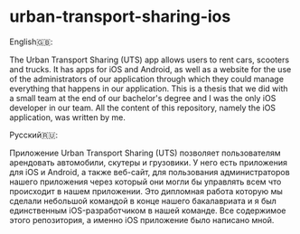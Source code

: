 # urban-transport-sharing-ios


English🇬🇧:

The Urban Transport Sharing (UTS) app allows users to rent cars, scooters and trucks. It has apps for iOS and Android, as well as a website for the use of the administrators of our application through which they could manage everything that happens in our application. This is a thesis that we did with a small team at the end of our bachelor's degree and I was the only iOS developer in our team. All the content of this repository, namely the iOS application, was written by me.


Русский🇷🇺:

Приложение Urban Transport Sharing (UTS) позволяет пользователям арендовать автомобили, скутеры и грузовики. У него есть приложения для iOS и Android, а также веб-сайт, для пользования администраторов нашего приложения через который они могли бы управлять всем что происходит в нашем приложении. Это дипломная работа которую мы сделали небольшой командой в конце нашего бакалавриата и я был единственным iOS-разработчиком в нашей команде. Все содержимое этого репозитория, а именно iOS приложение было написано мной.
